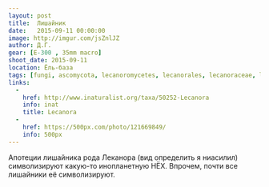 ```yaml
---
layout: post
title:  Лишайник
date:   2015-09-11 00:00:00
image: http://imgur.com/jsZnlJZ
author: Д.Г.
gear: [E-300 , 35mm macro]
shoot_date: 2015-09-11
location: Ёль-база
tags: [fungi, ascomycota, lecanoromycetes, lecanorales, lecanoraceae, lecanora]
links:
  -
    href: http://www.inaturalist.org/taxa/50252-Lecanora
    info: inat
    title: Lecanora
  -
    href: https://500px.com/photo/121669849/
    info: 500px
---
```


Апотеции лишайника рода Леканора (вид определить я ниасилил) символизируют
какую-то инопланетную НЁХ. Впрочем, почти все лишайники её символизируют.
